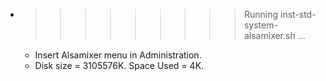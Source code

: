 * >>>>>>>>> Running inst-std-system-alsamixer.sh ...
  * Insert Alsamixer menu in Administration.
  * Disk size = 3105576K. Space Used = 4K.
